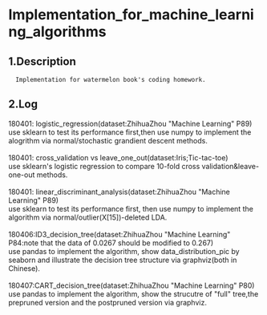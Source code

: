 Implementation_for_machine_learning_algorithms
====
1.Description
----
      Implementation for watermelon book's coding homework.
2.Log
----
180401: logistic_regression(dataset:ZhihuaZhou "Machine Learning" P89)
<br>use sklearn to test its performance first,then use numpy to implement the alogrithm via normal/stochastic grandient descent methods.
<br><br>180401: cross_validation vs leave_one_out(dataset:Iris;Tic-tac-toe)
<br>use sklearn's logistic regression to compare 10-fold cross validation&leave-one-out methods.
<br><br>180401: linear_discriminant_analysis(dataset:ZhihuaZhou "Machine Learning" P89)
<br>use sklearn to test its performance first, then use numpy to implement the algorithm via normal/outlier(X[15])-deleted LDA.
<br><br>180406:ID3_decision_tree(dataset:ZhihuaZhou "Machine Learning" P84:note that the data of 0.0267 should be modified to 0.267)
<br>use pandas to implement the algorithm, show data_distribution_pic by seaborn and illustrate the decision tree structure via graphviz(both in Chinese).
<br><br>180407:CART_decision_tree(dataset:ZhihuaZhou "Machine Learning" P80)
<br>use pandas to implement the algorithm, show the strucutre of "full" tree,the prepruned version and the postpruned version via graphviz.

